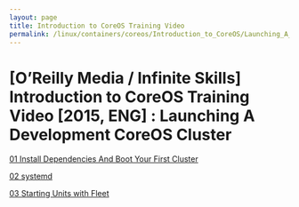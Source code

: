 ```yaml
---
layout: page
title: Introduction to CoreOS Training Video
permalink: /linux/containers/coreos/Introduction_to_CoreOS/Launching_A_Development_CoreOS_Cluster/
---
```



# [O’Reilly Media / Infinite Skills] Introduction to CoreOS Training Video [2015, ENG] : Launching A Development CoreOS Cluster



[01 Install Dependencies And Boot Your First Cluster](/linux/containers/coreos/installation/vagrant-coreos/)  

[02 systemd](/linux/containers/coreos/Introduction_to_CoreOS/Launching_A_Development_CoreOS_Cluster/systemd/)

[03 Starting Units with Fleet](/linux/containers/coreos/Introduction_to_CoreOS/Launching_A_Development_CoreOS_Cluster/Starting_Units_with_Fleet/)
